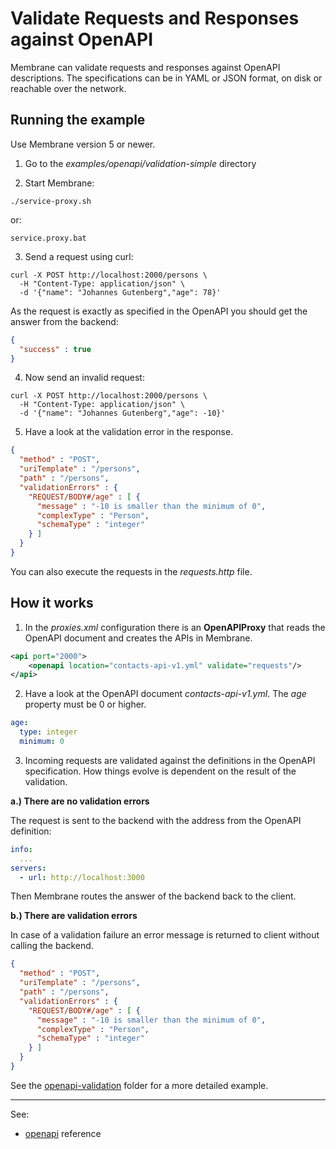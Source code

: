 # Validate Requests and Responses against OpenAPI

Membrane can validate requests and responses against OpenAPI descriptions. The specifications can be in YAML or JSON format, on disk or reachable over the network.

## Running the example

Use Membrane version 5 or newer.

1. Go to the _examples/openapi/validation-simple_ directory

2. Start Membrane:

```
./service-proxy.sh
```

or:

```
service.proxy.bat
```

3. Send a request using curl:

```shell
curl -X POST http://localhost:2000/persons \
  -H "Content-Type: application/json" \
  -d '{"name": "Johannes Gutenberg","age": 78}'
```

As the request is exactly as specified in the OpenAPI you should get the answer from the backend:

```json
{
  "success" : true
}
```

4. Now send an invalid request:

```shell
curl -X POST http://localhost:2000/persons \
  -H "Content-Type: application/json" \
  -d '{"name": "Johannes Gutenberg","age": -10}'
```

5. Have a look at the validation error in the response.

```json
{
  "method" : "POST",
  "uriTemplate" : "/persons",
  "path" : "/persons",
  "validationErrors" : {
    "REQUEST/BODY#/age" : [ {
      "message" : "-10 is smaller than the minimum of 0",
      "complexType" : "Person",
      "schemaType" : "integer"
    } ]
  }
}
```

You can also execute the requests in the _requests.http_ file.


## How it works

1. In the _proxies.xml_ configuration there is an **OpenAPIProxy** that reads the OpenAPI document and creates the APIs in Membrane.   

```xml
<api port="2000">
    <openapi location="contacts-api-v1.yml" validate="requests"/>
</api>
```

2. Have a look at the OpenAPI document _contacts-api-v1.yml_. The _age_ property must be 0 or higher.

```yaml
age:
  type: integer
  minimum: 0
```

3. Incoming requests are validated against the definitions in the OpenAPI specification. How things evolve is dependent on the result of the validation. 

**a.) There are no validation errors**

The request is sent to the backend with the address from the OpenAPI definition:

```yaml
info:
  ...
servers:
  - url: http://localhost:3000
```

Then Membrane routes the answer of the backend back to the client.

**b.) There are validation errors**

In case of a validation failure an error message is returned to client without calling the backend. 

```json
{
  "method" : "POST",
  "uriTemplate" : "/persons",
  "path" : "/persons",
  "validationErrors" : {
    "REQUEST/BODY#/age" : [ {
      "message" : "-10 is smaller than the minimum of 0",
      "complexType" : "Person",
      "schemaType" : "integer"
    } ]
  }
}
```

See the [openapi-validation](../validation) folder for a more detailed example.

---
See:
- [openapi](https://membrane-soa.org/api-gateway-doc/current/configuration/reference/openapi.htm) reference